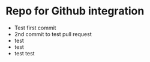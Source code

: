 # Repo for Github integration
- Test first commit
- 2nd commit to test pull request
- test
- test
- test test
 
